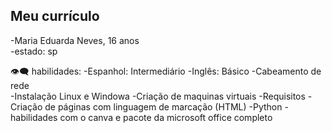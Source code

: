 ## Meu currículo 

 -Maria Eduarda Neves, 16 anos
 <br/> 
  -estado: sp 
  <br/> 

👁️‍🗨️ habilidades:
-Espanhol: Intermediário 
-Inglês: Básico 
-Cabeamento de rede  
-Instalação Linux e Windowa
-Criação de maquinas virtuais 
-Requisitos 
-Criação de páginas com linguagem de marcação (HTML)
-Python
-habilidades com o canva e pacote da microsoft office completo  
